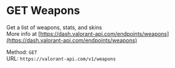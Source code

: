 # GET Weapons

Get a list of weapons, stats, and skins  
More info at [https://dash.valorant-api.com/endpoints/weapons](https://dash.valorant-api.com/endpoints/weapons)  


Method: `GET`  
URL: `https://valorant-api.com/v1/weapons`  
